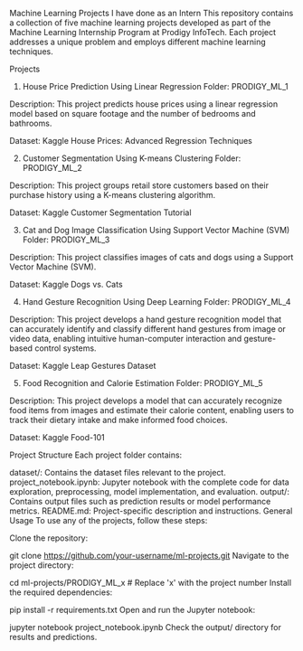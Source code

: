 Machine Learning Projects I have done as an Intern
This repository contains a collection of five machine learning projects developed as part of the Machine Learning Internship Program at Prodigy InfoTech. Each project addresses a unique problem and employs different machine learning techniques.

Projects
1. House Price Prediction Using Linear Regression
Folder: PRODIGY_ML_1

Description: This project predicts house prices using a linear regression model based on square footage and the number of bedrooms and bathrooms.

Dataset: Kaggle House Prices: Advanced Regression Techniques

2. Customer Segmentation Using K-means Clustering
Folder: PRODIGY_ML_2

Description: This project groups retail store customers based on their purchase history using a K-means clustering algorithm.

Dataset: Kaggle Customer Segmentation Tutorial

3. Cat and Dog Image Classification Using Support Vector Machine (SVM)
Folder: PRODIGY_ML_3

Description: This project classifies images of cats and dogs using a Support Vector Machine (SVM).

Dataset: Kaggle Dogs vs. Cats

4. Hand Gesture Recognition Using Deep Learning
Folder: PRODIGY_ML_4

Description: This project develops a hand gesture recognition model that can accurately identify and classify different hand gestures from image or video data, enabling intuitive human-computer interaction and gesture-based control systems.

Dataset: Kaggle Leap Gestures Dataset

5. Food Recognition and Calorie Estimation
Folder: PRODIGY_ML_5

Description: This project develops a model that can accurately recognize food items from images and estimate their calorie content, enabling users to track their dietary intake and make informed food choices.

Dataset: Kaggle Food-101

Project Structure
Each project folder contains:

dataset/: Contains the dataset files relevant to the project.
project_notebook.ipynb: Jupyter notebook with the complete code for data exploration, preprocessing, model implementation, and evaluation.
output/: Contains output files such as prediction results or model performance metrics.
README.md: Project-specific description and instructions.
General Usage
To use any of the projects, follow these steps:

Clone the repository:

git clone https://github.com/your-username/ml-projects.git
Navigate to the project directory:


cd ml-projects/PRODIGY_ML_x  # Replace 'x' with the project number
Install the required dependencies:


pip install -r requirements.txt
Open and run the Jupyter notebook:


jupyter notebook project_notebook.ipynb
Check the output/ directory for results and predictions.
